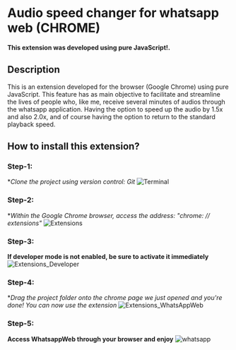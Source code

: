 # Audio speed changer for whatsapp web (CHROME)

**This extension was developed using pure JavaScript!.**

## Description

This is an extension developed for the browser (Google Chrome) using pure JavaScript. This feature has as main objective to facilitate and streamline the lives of people who, like me, receive several minutes of audios through the whatsapp application. Having the option to speed up the audio by 1.5x and also 2.0x, and of course having the option to return to the standard playback speed. 

## How to install this extension?

### Step-1: 
**Clone the project using version control: Git*
![Terminal](https://user-images.githubusercontent.com/55023455/81620536-80ad4900-93c2-11ea-87c2-58f71af24645.png)

### Step-2:
**Within the Google Chrome browser, access the address: "chrome: // extensions"*
![Extensions](https://user-images.githubusercontent.com/55023455/81620530-7e4aef00-93c2-11ea-91dc-21f43a961380.png)

### Step-3:
**If developer mode is not enabled, be sure to activate it immediately**
![Extensions_Developer](https://user-images.githubusercontent.com/55023455/81620570-9b7fbd80-93c2-11ea-9770-f5920ab9d9cc.png)

### Step-4:
**Drag the project folder onto the chrome page we just opened and you're done! You can now use the extension*
![Extensions_WhatsAppWeb](https://user-images.githubusercontent.com/55023455/81620613-b3574180-93c2-11ea-9686-bc093ed1eeb0.png)

### Step-5:
**Access WhatsappWeb through your browser and enjoy**
![whatsapp](https://user-images.githubusercontent.com/55023455/81620769-0b8e4380-93c3-11ea-8971-a74f740defbd.jpeg)
